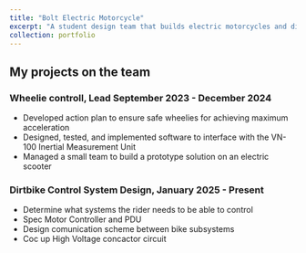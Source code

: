```yaml
---
title: "Bolt Electric Motorcycle"
excerpt: "A student design team that builds electric motorcycles and dirt bikes<br/><img src='/images/BOLTBikeAtDyno.png'>"
collection: portfolio
---
```


## My projects on the team ##

### Wheelie controll, Lead September 2023 - December 2024 ###

* Developed action plan to ensure safe wheelies for achieving maximum acceleration
* Designed, tested, and implemented software to interface with the VN-100 Inertial Measurement Unit
* Managed a small team to build a prototype solution on an electric scooter


### Dirtbike Control System Design, January 2025 - Present ###

* Determine what systems the rider needs to be able to control
* Spec Motor Controller and PDU
* Design comunication scheme between bike subsystems
* Coc up High Voltage concactor circuit
